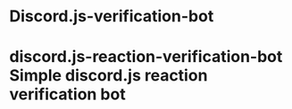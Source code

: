 # Discord.js-verification-bot
# discord.js-reaction-verification-bot Simple discord.js reaction verification bot
